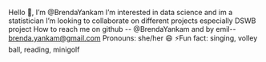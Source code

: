  Hello 👋, I’m @BrendaYankam 
 I’m interested in data science and im a statistician
 I’m looking to collaborate on different projects especially DSWB project
 How to reach me on github -- @BrendaYankam and by emil-- brenda.yankam@gmail.com
 Pronouns: she/her 😄
⚡Fun fact: singing, volley ball, reading, minigolf

